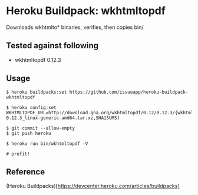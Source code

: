 # Heroku Buildpack: wkhtmltopdf

Downloads wkhtmlto* binaries, verifies, then copies bin/

## Tested against following

- wkhtmltopdf 0.12.3

## Usage

```
$ heroku buildpacks:set https://github.com/issueapp/heroku-buildpack-wkhtmltopdf

$ heroku config:set WKHTMLTOPDF_URL=http://download.gna.org/wkhtmltopdf/0.12/0.12.3/{wkhtmltox-0.12.3_linux-generic-amd64.tar.xz,SHA1SUMS}

$ git commit --allow-empty
$ git push heroku

$ heroku run bin/wkhtmltopdf -V

# profit!
```

## Reference

(Heroku Buildpacks)[https://devcenter.heroku.com/articles/buildpacks]
